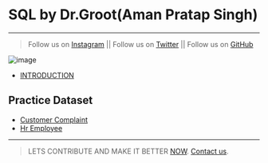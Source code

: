 # SQL by Dr.Groot(Aman Pratap Singh)
---
> Follow us on [Instagram](https://www.instagram.com/datascience.drgroot/) || 
> Follow us on [Twitter](https://twitter.com/DrGroot7) || 
> Follow us on [GitHub](www.github.com/dr-groot)

![image](https://user-images.githubusercontent.com/63160825/119977852-87f7c280-bfd6-11eb-9d5b-3ac93d7da166.png)


+ [INTRODUCTION](intro.md)



## Practice Dataset
+ [Customer Complaint](CustomerComplaint.csv)
+ [Hr Employee](hremployee.csv)

---
> LETS CONTRIBUTE AND MAKE IT BETTER [NOW](www.github.com/dr-groot). [Contact us](amanpratapsingh909090@gmail.com).
